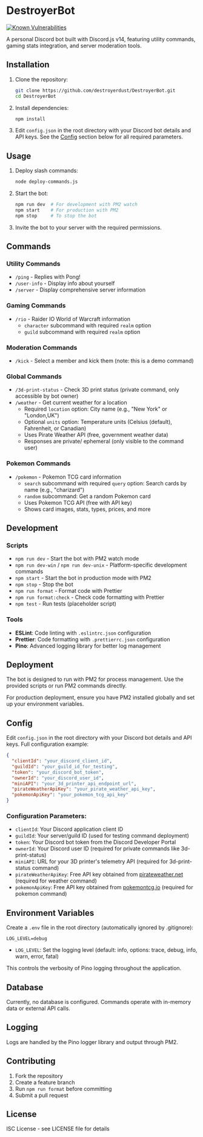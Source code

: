 # DestroyerBot

[![Known Vulnerabilities](https://snyk.io/test/github/destroyerdust/DestroyerBot/badge.svg)](https://snyk.io/test/github/destroyerdust/DestroyerBot)

A personal Discord bot built with Discord.js v14, featuring utility commands, gaming stats integration, and server moderation tools.

## Installation

1. Clone the repository:

   ```bash
   git clone https://github.com/destroyerdust/DestroyerBot.git
   cd DestroyerBot
   ```

2. Install dependencies:

   ```bash
   npm install
   ```

3. Edit `config.json` in the root directory with your Discord bot details and API keys. See the [Config](#config) section below for all required parameters.

## Usage

1. Deploy slash commands:

   ```bash
   node deploy-commands.js
   ```

2. Start the bot:

   ```bash
   npm run dev  # For development with PM2 watch
   npm start    # For production with PM2
   npm stop     # To stop the bot
   ```

3. Invite the bot to your server with the required permissions.

## Commands

### Utility Commands

- `/ping` - Replies with Pong!
- `/user-info` - Display info about yourself
- `/server` - Display comprehensive server information

### Gaming Commands

- `/rio` - Raider IO World of Warcraft information
  - `character` subcommand with required `realm` option
  - `guild` subcommand with required `realm` option

### Moderation Commands

- `/kick` - Select a member and kick them (note: this is a demo command)

### Global Commands

- `/3d-print-status` - Check 3D print status (private command, only accessible by bot owner)
- `/weather` - Get current weather for a location
  - Required `location` option: City name (e.g., "New York" or "London,UK")
  - Optional `units` option: Temperature units (Celsius (default), Fahrenheit, or Canadian)
  - Uses Pirate Weather API (free, government weather data)
  - Responses are private/ ephemeral (only visible to the command user)

### Pokemon Commands

- `/pokemon` - Pokemon TCG card information
  - `search` subcommand with required `query` option: Search cards by name (e.g., "charizard")
  - `random` subcommand: Get a random Pokemon card
  - Uses Pokemon TCG API (free with API key)
  - Shows card images, stats, types, prices, and more

## Development

### Scripts

- `npm run dev` - Start the bot with PM2 watch mode
- `npm run dev-win` / `npm run dev-unix` - Platform-specific development commands
- `npm start` - Start the bot in production mode with PM2
- `npm stop` - Stop the bot
- `npm run format` - Format code with Prettier
- `npm run format:check` - Check code formatting with Prettier
- `npm test` - Run tests (placeholder script)

### Tools

- **ESLint**: Code linting with `.eslintrc.json` configuration
- **Prettier**: Code formatting with `.prettierrc.json` configuration
- **Pino**: Advanced logging library for better log management

## Deployment

The bot is designed to run with PM2 for process management. Use the provided scripts or run PM2 commands directly.

For production deployment, ensure you have PM2 installed globally and set up your environment variables.

## Config

Edit `config.json` in the root directory with your Discord bot details and API keys. Full configuration example:

```json
{
  "clientId": "your_discord_client_id",
  "guildId": "your_guild_id_for_testing",
  "token": "your_discord_bot_token",
  "ownerId": "your_discord_user_id",
  "miniAPI": "your_3d_printer_api_endpoint_url",
  "pirateWeatherApiKey": "your_pirate_weather_api_key",
  "pokemonApiKey": "your_pokemon_tcg_api_key"
}
```

### Configuration Parameters:

- `clientId`: Your Discord application client ID
- `guildId`: Your server/guild ID (used for testing command deployment)
- `token`: Your Discord bot token from the Discord Developer Portal
- `ownerId`: Your Discord user ID (required for private commands like 3d-print-status)
- `miniAPI`: URL for your 3D printer's telemetry API (required for 3d-print-status command)
- `pirateWeatherApiKey`: Free API key obtained from [pirateweather.net](https://pirateweather.net/) (required for weather command)
- `pokemonApiKey`: Free API key obtained from [pokemontcg.io](https://pokemontcg.io/) (required for pokemon command)

## Environment Variables

Create a `.env` file in the root directory (automatically ignored by .gitignore):

```
LOG_LEVEL=debug
```

- `LOG_LEVEL`: Set the logging level (default: info, options: trace, debug, info, warn, error, fatal)

This controls the verbosity of Pino logging throughout the application.

## Database

Currently, no database is configured. Commands operate with in-memory data or external API calls.

## Logging

Logs are handled by the Pino logger library and output through PM2.

## Contributing

1. Fork the repository
2. Create a feature branch
3. Run `npm run format` before committing
4. Submit a pull request

## License

ISC License - see LICENSE file for details
